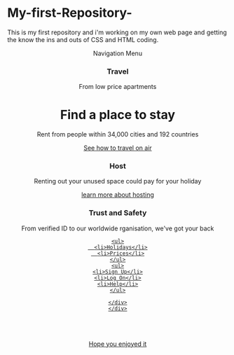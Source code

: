 # My-first-Repository-
This is my first repository and i'm working on my own web page and getting the know the ins and outs of CSS and HTML coding.




<!DOCTYPE html>
<html>

<header>Navigation Menu<header/> 
  <body>
  
  <div class="jumbotron">
  
 
  <h3>Travel</h3>
  <p>From low price apartments</p>
  <div class="container">
  <h1>Find a place to stay</h1>
  
  <p> Rent from people within 34,000 cities and 192 countries</p>
  <p> <a href="#"> See how to travel on air </a>
  
  </p>
  
  </div>
  </div>
  
  <div>
  <h3>Host</h3>
  <p>Renting out your unused space could pay for your holiday</p>
  <p>  <a href ="#"> learn more about hosting </a>
  </p>
  </div>
  
  <div>
  <h3>Trust and Safety</h3>
  <p> From verified ID to our worldwide rganisation, we've got your back</p>
  <p> <a href ="Learn about air" </a> 
  
  </p>
  </div>
  
  
  <div class="nav">
  <div class="container">
  
	<ul>
	  <li>Holidays</li>
	  <li>Prices</li>
	</ul>
	<ul>
	<li>Sign Up</li>
	<li>Log On</li>
	<li>Help</li>
	</ul>
	
	</div>
	</div>
	
  </body>
  <br />
  <br />
  <br />
  <footer>Hope you enjoyed it<footer/>
  
  
</html>
